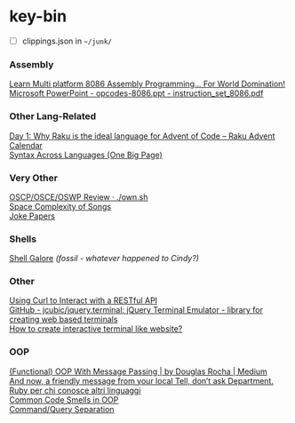 # key-bin
* [ ] clippings.json in `~/junk/`  
### Assembly
[Learn Multi platform 8086 Assembly Programming... For World Domination!](https://www.chibialiens.com/8086/)  
[Microsoft PowerPoint - opcodes-8086.ppt - instruction_set_8086.pdf](http://cvg.dsi.unifi.it/colombo_now/calc/instruction_set_8086.pdf)  

[](https://www.cia.gov/library/abbottabad-compound/E4/E4AAFF6DAF6863F459A8B4E52DFB9FF4_Manly.P.Hall_The.Secret.Teachings.of.All.Ages.pdf)

### Other Lang-Related
[Day 1: Why Raku is the ideal language for Advent of Code – Raku Advent Calendar](https://raku-advent.blog/2020/12/01/day-1-why-raku-is-ideal-for-advent-of-code/)  
[Syntax Across Languages (One Big Page)](http://rigaux.org/language-study/syntax-across-languages.html)  

### Very Other
[OSCP/OSCE/OSWP Review · ./own.sh](https://blog.own.sh/oscp-osce-oswp-review/)  
[Space Complexity of Songs](https://www.cs.bme.hu/~friedl/alg/knuth_song_complexity.pdf)  
[Joke Papers](https://www.ellipsix.net/arxiv-joke-papers.html)  
### Shells
[Shell Galore](https://www.prismnet.com/~chuyser/ESSlinks.htm#Traditional) *(fossil - whatever happened to Cindy?)*  

### Other
[Using Curl to Interact with a RESTful API](https://blog.scottlowe.org/2014/02/19/using-curl-to-interact-with-a-restful-api/)  
[GitHub - jcubic/jquery.terminal: jQuery Terminal Emulator - library for creating web based terminals](https://github.com/jcubic/jquery.terminal)  
[How to create interactive terminal like website?](https://itnext.io/how-to-create-interactive-terminal-like-website-888bb0972288)
### OOP
[(Functional) OOP With Message Passing | by Douglas Rocha | Medium](https://medium.com/@douglasbellonrocha/functional-object-oriented-programming-with-message-passing-71979ca9d097)  
[And now, a friendly message from your local Tell, don’t ask Department.](https://thoughtbot.com/blog/tell-dont-ask)  
[Ruby per chi conosce altri linguaggi](https://www.ruby-lang.org/it/documentation/ruby-from-other-languages/)  
[Common Code Smells in OOP](https://blog.beezwax.net/2020/05/13/common-code-smells-in-oop/)  
[Command/Query Separation](https://martinfowler.com/bliki/CommandQuerySeparation.html)  

